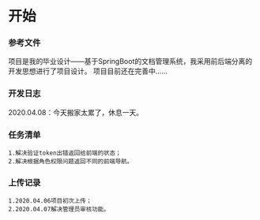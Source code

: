 # 开始

### 参考文件
项目是我的毕业设计——基于SpringBoot的文档管理系统，我采用前后端分离的开发思想进行了项目设计。
项目目前还在完善中......
### 开发日志
2020.04.08：今天搬家太累了，休息一天。
### 任务清单
    1.解决验证token出错返回给前端的状态；
    2.解决根据角色权限问题返回不同的前端导航。
### 上传记录
    1.2020.04.06项目初次上传；
    2.2020.04.07解决管理员审核功能。


